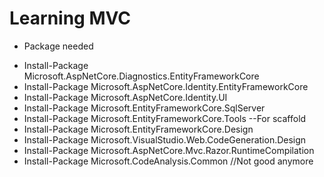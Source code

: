 # Learning MVC
+ Package needed
- Install-Package Microsoft.AspNetCore.Diagnostics.EntityFrameworkCore
- Install-Package Microsoft.AspNetCore.Identity.EntityFrameworkCore
- Install-Package Microsoft.AspNetCore.Identity.UI
- Install-Package Microsoft.EntityFrameworkCore.SqlServer
- Install-Package Microsoft.EntityFrameworkCore.Tools
--For scaffold 
- Install-Package Microsoft.EntityFrameworkCore.Design
- Install-Package Microsoft.VisualStudio.Web.CodeGeneration.Design
- Install-Package Microsoft.AspNetCore.Mvc.Razor.RuntimeCompilation
- Install-Package Microsoft.CodeAnalysis.Common  //Not good anymore